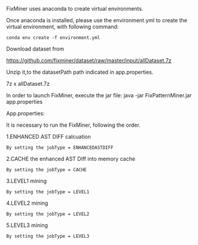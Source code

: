 FixMiner uses anaconda to create virtual environments.

Once anaconda is installed, please use the environment.yml to create the virtual environment, with following command:

    conda env create -f environment.yml


Download dataset from 

  https://github.com/fixminer/dataset/raw/master/input/allDataset.7z

Unzip it,to the datasetPath path indicated in app.properties.

  7z x allDataset.7z
    
In order to launch FixMiner, execute the jar file:
    java -jar FixPatternMiner.jar app.properties
    
    
App.properties:

It is necessary to run the FixMiner, following the order.

  1.ENHANCED AST DIFF calcuation

    By setting the jobType = ENHANCEDASTDIFF

  2.CACHE the enhanced AST Diff into memory cache

    By setting the jobType = CACHE

  3.LEVEL1 mining

    By setting the jobType = LEVEL1

  4.LEVEL2 mining

    By setting the jobType = LEVEL2

  5.LEVEL3 mining

    By setting the jobType = LEVEL3

    
    


